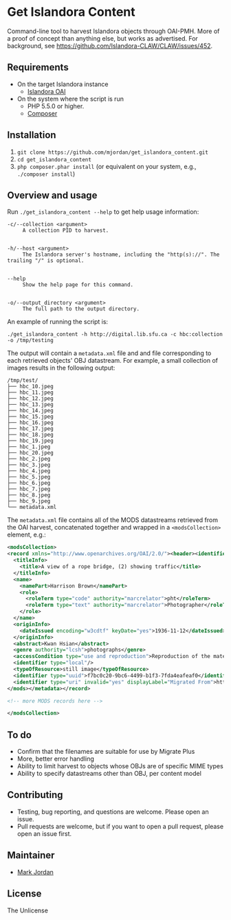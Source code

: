 # Get Islandora Content

Command-line tool to harvest Islandora objects through OAI-PMH. More of a proof of concept than anything else, but works as advertised. For background, see https://github.com/Islandora-CLAW/CLAW/issues/452.

## Requirements

* On the target Islandora instance
  * [Islandora OAI](https://github.com/Islandora/islandora_oai)
* On the system where the script is run
  * PHP 5.5.0 or higher.
  * [Composer](https://getcomposer.org)

## Installation

1. `git clone https://github.com/mjordan/get_islandora_content.git`
1. `cd get_islandora_content`
1. `php composer.phar install` (or equivalent on your system, e.g., `./composer install`)

## Overview and usage

Run `./get_islandora_content --help` to get help usage information:

```
-c/--collection <argument>
     A collection PID to harvest.


-h/--host <argument>
     The Islandora server's hostname, including the "http(s)://". The trailing "/" is optional.


--help
     Show the help page for this command.


-o/--output_directory <argument>
     The full path to the output directory.
```

An example of running the script is:

`./get_islandora_content -h http://digital.lib.sfu.ca -c hbc:collection -o /tmp/testing`

The output will contain a `metadata.xml` file and and file corresponding to each retrieved objects' OBJ datastream. For example, a small collection of images results in the following output:

```
/tmp/test/
├── hbc_10.jpeg
├── hbc_11.jpeg
├── hbc_12.jpeg
├── hbc_13.jpeg
├── hbc_14.jpeg
├── hbc_15.jpeg
├── hbc_16.jpeg
├── hbc_17.jpeg
├── hbc_18.jpeg
├── hbc_19.jpeg
├── hbc_1.jpeg
├── hbc_20.jpeg
├── hbc_2.jpeg
├── hbc_3.jpeg
├── hbc_4.jpeg
├── hbc_5.jpeg
├── hbc_6.jpeg
├── hbc_7.jpeg
├── hbc_8.jpeg
├── hbc_9.jpeg
└── metadata.xml
```

The `metadata.xml` file contains all of the MODS datastreams retrieved from the OAI harvest, concatenated together and wrapped in a `<modsCollection>` element, e.g.:

```xml
<modsCollection>
<record xmlns="http://www.openarchives.org/OAI/2.0/"><header><identifier>oai:digital.lib.sfu.ca:hbc_2</identifier><datestamp>2017-08-01T11:02:59Z</datestamp><setSpec>hbc_collection</setSpec></header><metadata><mods xmlns="http://www.loc.gov/mods/v3" xmlns:mods="http://www.loc.gov/mods/v3" xmlns:xsi="http://www.w3.org/2001/XMLSchema-instance" xmlns:xlink="http://www.w3.org/1999/xlink">
  <titleInfo>
    <title>A view of a rope bridge, (2) showing traffic</title>
  </titleInfo>
  <name>
    <namePart>Harrison Brown</namePart>
    <role>
      <roleTerm type="code" authority="marcrelator">pht</roleTerm>
      <roleTerm type="text" authority="marcrelator">Photographer</roleTerm>
    </role>
  </name>
  <originInfo>
    <dateIssued encoding="w3cdtf" keyDate="yes">1936-11-12</dateIssued>
  </originInfo>
  <abstract>Kwan Hsian</abstract>
  <genre authority="lcsh">photographs</genre>
  <accessCondition type="use and reproduction">Reproduction of the material is subject to the approval of the Special Collections and Rare Books Librarian</accessCondition>
  <identifier type="local"/>
  <typeOfResource>still image</typeOfResource>
  <identifier type="uuid">f7bc0c20-9bc6-4499-b1f3-7fda4eafeaf0</identifier>
  <identifier type="uri" invalid="yes" displayLabel="Migrated From">http://content.lib.sfu.ca/cdm/ref/collection/hbc/id/1</identifier>
</mods></metadata></record>

<!-- more MODS records here -->

</modsCollection>
```

## To do

* Confirm that the filenames are suitable for use by Migrate Plus
* More, better error handling
* Ability to limit harvest to objects whose OBJs are of specific MIME types
* Ability to specify datastreams other than OBJ, per content model

## Contributing

* Testing, bug reporting, and questions are welcome. Please open an issue.
* Pull requests are welcome, but if you want to open a pull request, please open an issue first.

## Maintainer

* [Mark Jordan](https://github.com/mjordan)

## License

The Unlicense
